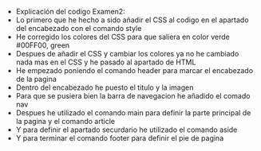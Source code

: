 - Explicación del codigo Examen2: <br> 
- Lo primero que he hecho a sido añadir el CSS al codigo en el apartado del encabezado con el comando style <br> 
- He corregido los colores del CSS para que saliera en color verde #00FF00, green <br> 
- Despues de añadir el CSS y cambiar los colores ya no he cambiado nada mas en el CSS y he pasado al apartado de HTML <br> 
- He empezado poniendo el comando header para marcar el encabezado de la pagina <br> 
- Dentro del encabezado he puesto el titulo y la imagen <br> 
- Para que se pusiera bien la barra de navegacion he añadido el comado nav <br> 
- Despues he utilizado el comando main para definir la parte principal de la pagina y el comando article <br> 
- Y para definir el apartado securdario he utilizado el comando aside <br> 
- Y para terminar el comando footer para definir el pie de pagina <br> 

